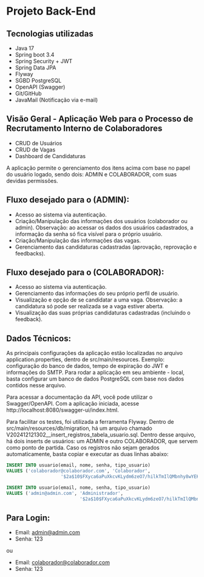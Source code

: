 # Projeto Back-End

## Tecnologias utilizadas

- Java  17
- Spring boot 3.4
- Spring Security + JWT
- Spring Data JPA
- Flyway
- SGBD PostgreSQL
- OpenAPI (Swagger)
- Git/GitHub
- JavaMail (Notificação via e-mail)

## Visão Geral - Aplicação Web para o Processo de Recrutamento Interno de Colaboradores

- CRUD de Usuários
- CRUD de Vagas
- Dashboard de Candidaturas

A aplicação permite o gerenciamento dos itens acima com base no papel do usuário logado, sendo dois: ADMIN e COLABORADOR, com suas devidas permissões.

## Fluxo desejado para o (ADMIN):

- Acesso ao sistema via autenticação.
- Criação/Manipulação das informações dos usuários (colaborador ou admin). Observação: ao acessar os dados dos usuários cadastrados, a informação da senha só fica visível para o próprio usuário.
- Criação/Manipulação das informações das vagas.
- Gerenciamento das candidaturas cadastradas (aprovação, reprovação e feedbacks).
  
## Fluxo desejado para o (COLABORADOR):

- Acesso ao sistema via autenticação.
- Gerenciamento das informações do seu próprio perfil de usuário.
- Visualização e opção de se candidatar a uma vaga. Observação: a candidatura só pode ser realizada se a vaga estiver aberta.
- Visualização das suas próprias candidaturas cadastradas (incluindo o feedback).


## Dados Técnicos: 
As principais configurações da aplicação estão localizadas no arquivo application.properties, dentro de src/main/resources. Exemplo: configuração do banco de dados, tempo de expiração do JWT e informações do SMTP. Para rodar a aplicação em seu ambiente - local, basta configurar um banco de dados PostgreSQL com base nos dados contidos nesse arquivo.

Para acessar a documentação da API, você pode utilizar o Swagger/OpenAPI. Com a aplicação iniciada, acesse http://localhost:8080/swagger-ui/index.html.

 Para facilitar os testes, foi utilizada a ferramenta Flyway. Dentro de src/main/resources/db/migration, há um arquivo chamado V202412121302__insert_registros_tabela_usuario.sql. Dentro desse arquivo, há dois inserts de usuários: um ADMIN e outro COLABORADOR, que servem como ponto de partida. Caso os registros não sejam gerados automaticamente, basta copiar e executar as duas linhas abaixo:
```sql
INSERT INTO usuario(email, nome, senha, tipo_usuario) 
VALUES ('colaborador@colaborador.com', 'Colaborador',
                    '$2a$10$FXyca6aPuXkcvKLydm6zeO7/hilkTmIlQMbnhy8wYEKBQhg6bqUSu', 'COLABORADOR');

INSERT INTO usuario(email, nome, senha, tipo_usuario) 
VALUES ('admin@admin.com', 'Administrador',
                           '$2a$10$FXyca6aPuXkcvKLydm6zeO7/hilkTmIlQMbnhy8wYEKBQhg6bqUSu', 'ADMIN');
```
## Para Login:

- Email: admin@admin.com
- Senha: 123
  
ou

- Email: colaborador@colaborador.com
- Senha: 123



